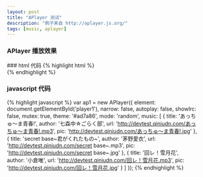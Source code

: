 ```yaml
---
layout: post
title: "APlayer 测试"
description: "例子来自 http://aplayer.js.org/"
tags: [music, aplayer]
---
```


### APlayer 播放效果
<div markdown="0">
<div id="player1" class="aplayer"></div>
<script>
var ap1 = new APlayer({
    element: document.getElementById('player1'),
    narrow: false,
    autoplay: false,
    showlrc: false,
    mutex: true,
    theme: '#ad7a86',
    mode: 'random',
    music: [
        {
            title: 'あっちゅ～ま青春!',
            author: '七森中☆ごらく部',
            url: 'http://devtest.qiniudn.com/あっちゅ～ま青春!.mp3',
            pic: 'http://devtest.qiniudn.com/あっちゅ～ま青春!.jpg'
        },
        {
            title: 'secret base~君がくれたもの~',
            author: '茅野愛衣',
            url: 'http://devtest.qiniudn.com/secret base~.mp3',
            pic: 'http://devtest.qiniudn.com/secret base~.jpg'
        },
        {
            title: '回レ！雪月花',
            author: '小倉唯',
            url: 'http://devtest.qiniudn.com/回レ！雪月花.mp3',
            pic: 'http://devtest.qiniudn.com/回レ！雪月花.jpg'
        }
    ]
});
</script>
</div>
<p></p><p></p>
### html 代码
{% highlight html %}
<div id="player1" class="aplayer"></div>
{% endhighlight %}

### javascript 代码
{% highlight javascript %}
var ap1 = new APlayer({
    element: document.getElementById('player1'),
    narrow: false,
    autoplay: false,
    showlrc: false,
    mutex: true,
    theme: '#ad7a86',
    mode: 'random',
    music: [
        {
            title: 'あっちゅ～ま青春!',
            author: '七森中☆ごらく部',
            url: 'http://devtest.qiniudn.com/あっちゅ～ま青春!.mp3',
            pic: 'http://devtest.qiniudn.com/あっちゅ～ま青春!.jpg'
        },
        {
            title: 'secret base~君がくれたもの~',
            author: '茅野愛衣',
            url: 'http://devtest.qiniudn.com/secret base~.mp3',
            pic: 'http://devtest.qiniudn.com/secret base~.jpg'
        },
        {
            title: '回レ！雪月花',
            author: '小倉唯',
            url: 'http://devtest.qiniudn.com/回レ！雪月花.mp3',
            pic: 'http://devtest.qiniudn.com/回レ！雪月花.jpg'
        }
    ]
});
{% endhighlight %}
